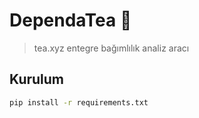 # DependaTea 🍵
> tea.xyz entegre bağımlılık analiz aracı

## Kurulum
```bash
pip install -r requirements.txt
